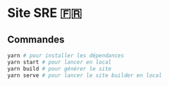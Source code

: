 # Site SRE 🇫🇷

## Commandes

```sh
yarn # pour installer les dépendances
yarn start # pour lancer en local
yarn build # pour générer le site
yarn serve # pour lancer le site builder en local
```
